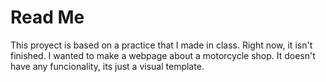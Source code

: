 <h1>Read Me</h1>
This proyect is based on a practice that I made in class.
Right now, it isn't finished.
I wanted to make a webpage about a motorcycle shop. It doesn't have any funcionality, its just a visual template.
